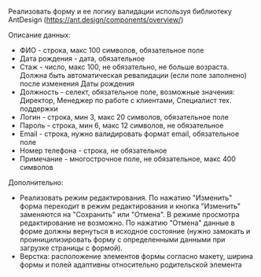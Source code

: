 Реализовать форму и ее логику валидации используя библиотеку AntDesign (https://ant.design/components/overview/)

Описание данных:
- ФИО - строка, макс 100 символов, обязательное поле
- Дата рождения - дата, обязательное
- Стаж - число, макс 100, не обязательно, не больше возраста. Должна быть автоматическая ревалидации (если поле заполнено) после изменения Даты рождения
- Должность - селект, обязательное поле, возможные значения: Директор, Менеджер по работе с клиентами, Специалист тех. поддержки
- Логин - строка, мин 3, макс 20 символов, обязательное поле
- Пароль - строка, мин 6, макс 12 символов, не обязательное
- Email - строка, нужно валидировать формат email, обязательное поле
- Номер телефона - строка, не обязательное
- Примечание - многострочное поле, не обязательное, макс 400 символов

Дополнительно:
- Реализовать режим редактирования. По нажатию "Изменить" форма переходит в режим редактирования и кнопка "Изменить" заменяются на "Сохранить" или "Отмена". В режиме просмотра редактирование не возможно. По нажатию "Отмена" данные в форме должны вернуться в исходное состояние (нужно замокать и проиницилизировать форму с определенными данными при загрузке страницы с формой).
- Верстка: расположение элементов формы согласно макету, ширина формы и полей адаптивны относительно родительской элемента



